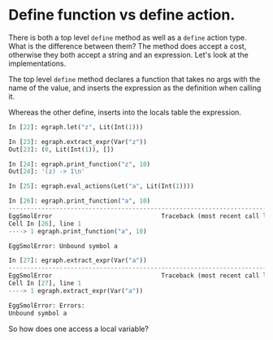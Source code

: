 # Define function vs define action.

There is both a top level `define` method as well as a `define` action type. What is the difference between them? The method does accept a cost, otherwise they both accept a string and an expression. Let's look at the implementations.

The top level `define` method declares a function that takes no args with the name of the value, and inserts the expression as the definition when calling it.

Whereas the other define, inserts into the locals table the expression.

```python
In [22]: egraph.let("z", Lit(Int(1)))

In [23]: egraph.extract_expr(Var("z"))
Out[23]: (0, Lit(Int(1)), [])

In [24]: egraph.print_function("z", 10)
Out[24]: '(z) -> 1\n'

In [25]: egraph.eval_actions(Let("a", Lit(Int(1))))

In [26]: egraph.print_function("a", 10)
---------------------------------------------------------------------------
EggSmolError                              Traceback (most recent call last)
Cell In [26], line 1
----> 1 egraph.print_function("a", 10)

EggSmolError: Unbound symbol a

In [27]: egraph.extract_expr(Var("a"))
---------------------------------------------------------------------------
EggSmolError                              Traceback (most recent call last)
Cell In [27], line 1
----> 1 egraph.extract_expr(Var("a"))

EggSmolError: Errors:
Unbound symbol a
```

So how does one access a local variable?
